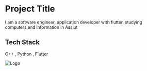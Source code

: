 
# Project Title

I am a software engineer, application developer with flutter, studying computers and information in Assiut



## Tech Stack
C++ , Python , Flutter 


![Logo]([4B4A9751-D2BF-4A93-BDCC-CDCA5326B65F.png](https://static.wikia.nocookie.net/logo-timeline/images/c/cf/4B4A9751-D2BF-4A93-BDCC-CDCA5326B65F.png/revision/latest/scale-to-width-down/1000?cb=20210426191500))

